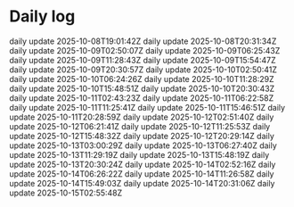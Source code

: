 # Daily log
daily update 2025-10-08T19:01:42Z
daily update 2025-10-08T20:31:34Z
daily update 2025-10-09T02:50:07Z
daily update 2025-10-09T06:25:43Z
daily update 2025-10-09T11:28:43Z
daily update 2025-10-09T15:54:47Z
daily update 2025-10-09T20:30:57Z
daily update 2025-10-10T02:50:41Z
daily update 2025-10-10T06:24:26Z
daily update 2025-10-10T11:28:29Z
daily update 2025-10-10T15:48:51Z
daily update 2025-10-10T20:30:43Z
daily update 2025-10-11T02:43:23Z
daily update 2025-10-11T06:22:58Z
daily update 2025-10-11T11:25:41Z
daily update 2025-10-11T15:46:51Z
daily update 2025-10-11T20:28:59Z
daily update 2025-10-12T02:51:40Z
daily update 2025-10-12T06:21:41Z
daily update 2025-10-12T11:25:53Z
daily update 2025-10-12T15:48:32Z
daily update 2025-10-12T20:29:14Z
daily update 2025-10-13T03:00:29Z
daily update 2025-10-13T06:27:40Z
daily update 2025-10-13T11:29:19Z
daily update 2025-10-13T15:48:19Z
daily update 2025-10-13T20:30:24Z
daily update 2025-10-14T02:52:16Z
daily update 2025-10-14T06:26:22Z
daily update 2025-10-14T11:26:58Z
daily update 2025-10-14T15:49:03Z
daily update 2025-10-14T20:31:06Z
daily update 2025-10-15T02:55:48Z
